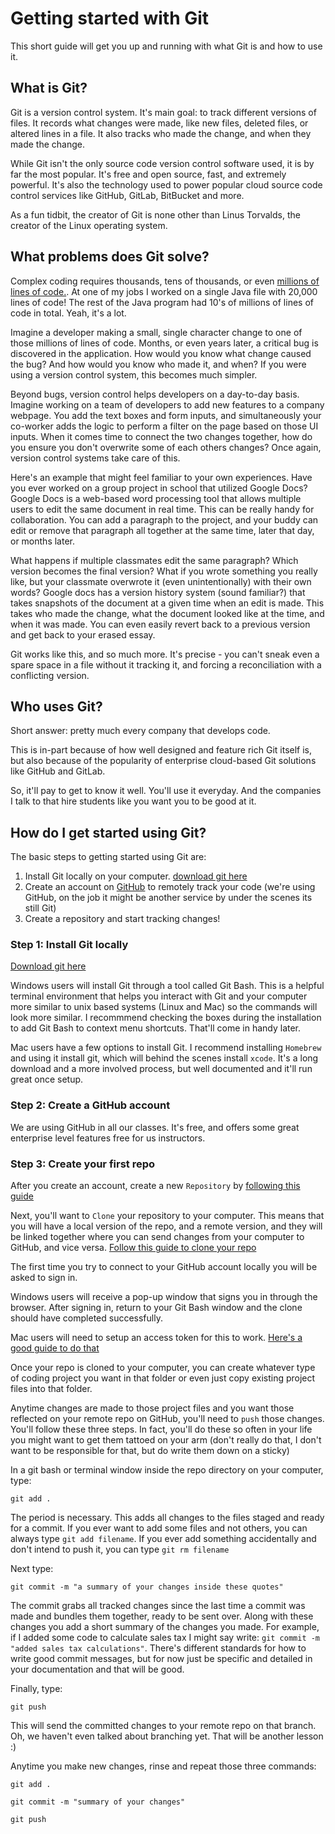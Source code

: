 # Getting started with Git

This short guide will get you up and running with what Git is and how to use it.

## What is Git?

Git is a version control system. It's main goal: to track different versions of files. It records what changes were made, like new files, deleted files, or altered lines in a file. It also tracks who made the change, and when they made the change. 

While Git isn't the only source code version control software used, it is by far the most popular. It's free and open source, fast, and extremely powerful. It's also the technology used to power popular cloud source code control services like GitHub, GitLab, BitBucket and more.

As a fun tidbit, the creator of Git is none other than Linus Torvalds, the creator of the Linux operating system.

## What problems does Git solve?

Complex coding requires thousands, tens of thousands, or even [millions of lines of code.](https://informationisbeautiful.net/visualizations/million-lines-of-code/). At one of my jobs I worked on a single Java file with 20,000 lines of code! The rest of the Java program had 10's of millions of lines of code in total. Yeah, it's a lot.

Imagine a developer making a small, single character change to one of those millions of lines of code. Months, or even years later, a critical bug is discovered in the application. How would you know what change caused the bug? And how would you know who made it, and when? If you were using a version control system, this becomes much simpler. 

Beyond bugs, version control helps developers on a day-to-day basis. Imagine working on a team of developers to add new features to a company webpage. You add the text boxes and form inputs, and simultaneously your co-worker adds the logic to perform a filter on the page based on those UI inputs. When it comes time to connect the two changes together, how do you ensure you don't overwrite some of each others changes? Once again, version control systems take care of this.

Here's an example that might feel familiar to your own experiences. Have you ever worked on a group project in school that utilized Google Docs? Google Docs is a web-based word processing tool that allows multiple users to edit the same document in real time. This can be really handy for collaboration. You can add a paragraph to the project, and your buddy can edit or remove that paragraph all together at the same time, later that day, or months later. 

What happens if multiple classmates edit the same paragraph? Which version becomes the final version? What if you wrote something you really like, but your classmate overwrote it (even unintentionally) with their own words? Google docs has a version history system (sound familiar?) that takes snapshots of the document at a given time when an edit is made. This takes who made the change, what the document looked like at the time, and when it was made. You can even easily revert back to a previous version and get back to your erased essay. 

Git works like this, and so much more. It's precise - you can't sneak even a spare space in a file without it tracking it, and forcing a reconciliation with a conflicting version. 

## Who uses Git?

Short answer: pretty much every company that develops code. 

This is in-part because of how well designed and feature rich Git itself is, but also because of the popularity of enterprise cloud-based Git solutions like GitHub and GitLab. 

So, it'll pay to get to know it well. You'll use it everyday. And the companies I talk to that hire students like you want you to be good at it.

## How do I get started using Git?

The basic steps to getting started using Git are:
1. Install Git locally on your computer. [download git here](https://git-scm.com/downloads)
2. Create an account on [GitHub](https://github.com/) to remotely track your code (we're using GitHub, on the job it might be another service by under the scenes its still Git)
3. Create a repository and start tracking changes!


### Step 1: Install Git locally

[Download git here](https://git-scm.com/downloads)

Windows users will install Git through a tool called Git Bash. This is a helpful terminal environment that helps you interact with Git and your computer more similar to unix based systems (Linux and Mac) so the commands will look more similar. I recommmend checking the boxes during the installation to add Git Bash to context menu shortcuts. That'll come in handy later.

Mac users have a few options to install Git. I recommend installing `Homebrew` and using it install git, which will behind the scenes install `xcode`. It's a long download and a more involved process, but well documented and it'll run great once setup. 

### Step 2: Create a GitHub account

We are using GitHub in all our classes. It's free, and offers some great enterprise level features free for us instructors. 

### Step 3: Create your first repo

After you create an account, create a new `Repository` by [following this guide](https://docs.github.com/en/repositories/creating-and-managing-repositories/quickstart-for-repositories)

Next, you'll want to `Clone` your repository to your computer. This means that you will have a local version of the repo, and a remote version, and they will be linked together where you can send changes from your computer to GitHub, and vice versa. [Follow this guide to clone your repo](https://docs.github.com/en/repositories/creating-and-managing-repositories/cloning-a-repository)

The first time you try to connect to your GitHub account locally you will be asked to sign in. 

Windows users will receive a pop-up window that signs you in through the browser. After signing in, return to your Git Bash window and the clone should have completed successfully. 

Mac users will need to setup an access token for this to work. [Here's a good guide to do that](https://gist.github.com/jonjack/bf295d4170edeb00e96fb158f9b1ba3c)

Once your repo is cloned to your computer, you can create whatever type of coding project you want in that folder or even just copy existing project files into that folder. 

Anytime changes are made to those project files and you want those reflected on your remote repo on GitHub, you'll need to `push` those changes. You'll follow these three steps. In fact, you'll do these so often in your life you might want to get them tattoed on your arm (don't really do that, I don't want to be responsible for that, but do write them down on a sticky)

In a git bash or terminal window inside the repo directory on your computer, type:

`git add .`

The period is necessary. This adds all changes to the files staged and ready for a commit. If you ever want to add some files and not others, you can always type `git add filename`. If you ever add something accidentally and don't intend to push it, you can type `git rm filename`

Next type:

`git commit -m "a summary of your changes inside these quotes"`

The commit grabs all tracked changes since the last time a commit was made and bundles them together, ready to be sent over. Along with these changes you add a short summary of the changes you made. For example, if I added some code to calculate sales tax I might say write: `git commit -m "added sales tax calculations"`. There's different standards for how to write good commit messages, but for now just be specific and detailed in your documentation and that will be good.

Finally, type:

`git push`

This will send the committed changes to your remote repo on that branch. Oh, we haven't even talked about branching yet. That will be another lesson :)

Anytime you make new changes, rinse and repeat those three commands:<br>

`git add .`<br>

`git commit -m "summary of your changes"`<br>

`git push`<br>
